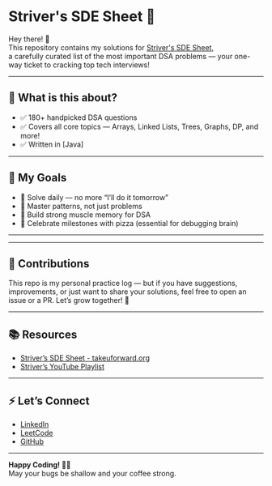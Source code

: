 # Striver's SDE Sheet 🚀

Hey there! 👋  
This repository contains my solutions for [Striver's SDE Sheet](https://takeuforward.org/interviews/strivers-sde-sheet-top-coding-interview-problems/),  
a carefully curated list of the most important DSA problems — your one-way ticket to cracking top tech interviews!

---

## 📌 What is this about?

- ✅ 180+ handpicked DSA questions
- ✅ Covers all core topics — Arrays, Linked Lists, Trees, Graphs, DP, and more!
- ✅ Written in [Java]

---

## 🚧 My Goals

- 📅 Solve daily — no more “I’ll do it tomorrow”
- 🧠 Master patterns, not just problems
- 💪 Build strong muscle memory for DSA
- 🍕 Celebrate milestones with pizza (essential for debugging brain)

---

---

## 🤝 Contributions

This repo is my personal practice log — but if you have suggestions, improvements, or just want to share your solutions, feel free to open an issue or a PR. Let’s grow together! 🌱

---

## 📚 Resources

- [Striver’s SDE Sheet - takeuforward.org](https://takeuforward.org/interviews/strivers-sde-sheet-top-coding-interview-problems/)
- [Striver’s YouTube Playlist](https://www.youtube.com/c/takeUforward)

---

## ⚡ Let’s Connect

- [LinkedIn](https://www.linkedin.com/in/mdzafirhasan)
- [LeetCode](https://leetcode.com/CodeWithZayf)
- [GitHub](https://github.com/CodeWithZayf)

---

**Happy Coding! 🚀💙**  
May your bugs be shallow and your coffee strong.

